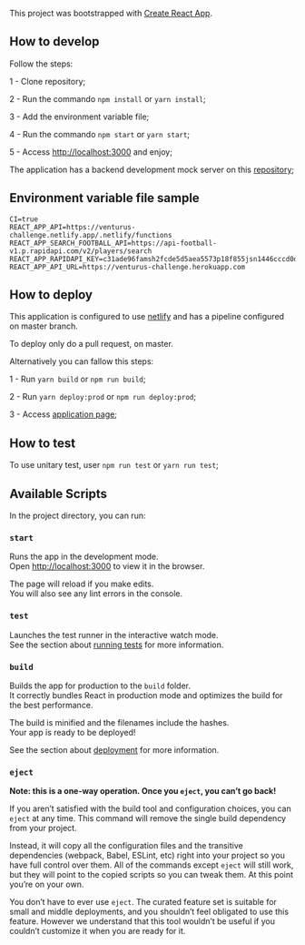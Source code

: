 This project was bootstrapped with [Create React App](https://github.com/facebook/create-react-app).

## How to develop

Follow the steps:

1 - Clone repository;

2 - Run the commando `npm install` or `yarn install`;

3 - Add the environment variable file;

4 - Run the commando `npm start` or `yarn start`;

5 - Access [http://localhost:3000](http://localhost:3000) and enjoy;

The application has a backend development mock server on this [repository](https://github.com/erickSuh/203-dev-server); 

## Environment variable file sample

```
CI=true
REACT_APP_API=https://venturus-challenge.netlify.app/.netlify/functions
REACT_APP_SEARCH_FOOTBALL_API=https://api-football-v1.p.rapidapi.com/v2/players/search
REACT_APP_RAPIDAPI_KEY=c31ade96famsh2fcde5d5aea5573p18f855jsn1446cccd0d2e
REACT_APP_API_URL=https://venturus-challenge.herokuapp.com
```

## How to deploy

This application is configured to use [netlify](https://www.netlify.com/) and has a pipeline configured on master branch.

To deploy only do a pull request, on master.

Alternatively you can fallow this steps:

1 - Run `yarn build` or `npm run build`;

2 - Run `yarn deploy:prod` or `npm run deploy:prod`;

3 - Access [application page](https://venturus-challenge.netlify.app);

## How to test

To use unitary test, user `npm run test` or `yarn run test`;

## Available Scripts

In the project directory, you can run:

### `start`

Runs the app in the development mode.<br />
Open [http://localhost:3000](http://localhost:3000) to view it in the browser.

The page will reload if you make edits.<br />
You will also see any lint errors in the console.

### `test`

Launches the test runner in the interactive watch mode.<br />
See the section about [running tests](https://facebook.github.io/create-react-app/docs/running-tests) for more information.

### `build`

Builds the app for production to the `build` folder.<br />
It correctly bundles React in production mode and optimizes the build for the best performance.

The build is minified and the filenames include the hashes.<br />
Your app is ready to be deployed!

See the section about [deployment](https://facebook.github.io/create-react-app/docs/deployment) for more information.

### `eject`

**Note: this is a one-way operation. Once you `eject`, you can’t go back!**

If you aren’t satisfied with the build tool and configuration choices, you can `eject` at any time. This command will remove the single build dependency from your project.

Instead, it will copy all the configuration files and the transitive dependencies (webpack, Babel, ESLint, etc) right into your project so you have full control over them. All of the commands except `eject` will still work, but they will point to the copied scripts so you can tweak them. At this point you’re on your own.

You don’t have to ever use `eject`. The curated feature set is suitable for small and middle deployments, and you shouldn’t feel obligated to use this feature. However we understand that this tool wouldn’t be useful if you couldn’t customize it when you are ready for it.
